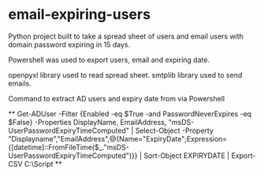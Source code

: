 # email-expiring-users

Python project built to take a spread sheet of users and email users with domain password expiring in 15 days.

Powershell was used to export users, email and expiring date.

openpyxl library used to read spread sheet.
smtplib library used to send emails.

Command to extract AD users and expiry date from via Powershell

** Get-ADUser -Filter {Enabled -eq $True -and PasswordNeverExpires -eq $False} -Properties DisplayName, EmailAddress, "msDS-UserPasswordExpiryTimeComputed" | Select-Object -Property "Displayname","EmailAddress",@{Name="ExpiryDate";Expression={[datetime]::FromFileTime($_."msDS-UserPasswordExpiryTimeComputed")}} | Sort-Object EXPIRYDATE  | Export-CSV C:\Script **
